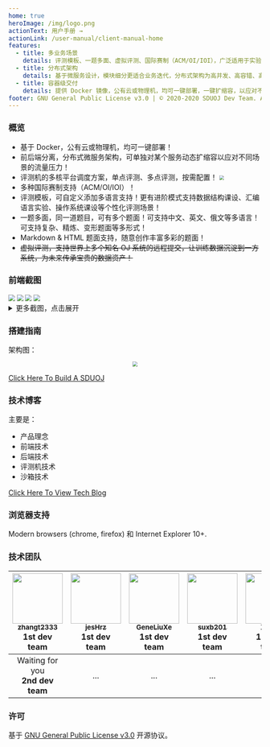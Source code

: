 ```yaml
---
home: true
heroImage: /img/logo.png
actionText: 用户手册 →
actionLink: /user-manual/client-manual-home
features:
  - title: 多业务场景
    details: 评测模板、一题多面、虚拟评测、国际赛制（ACM/OI/IOI），广泛适用于实验训练、学生测试、赛事举办等场景
  - title: 分布式架构
    details: 基于微服务设计，模块细分更适合业务迭代，分布式架构为高并发、高容错、高可用提供支持
  - title: 容器级交付
    details: 提供 Docker 镜像，公有云或物理机，均可一键部署，一键扩缩容，以应对不同的流量场景和评测压力
footer: GNU General Public License v3.0 | © 2020-2020 SDUOJ Dev Team. All Rights Reserved
---
```


### 概览

* 基于 Docker，公有云或物理机，均可一键部署！
* 前后端分离，分布式微服务架构，可单独对某个服务动态扩缩容以应对不同场景的流量压力！
* 评测机的多核平台调度方案，单点评测、多点评测，按需配置！  <img src="/img/image-20201122203804615.png" style="zoom: 55%;vertical-align: middle;" />
* 多种国际赛制支持（ACM/OI/IOI）！
* 评测模板，可自定义添加多语言支持！更有进阶模式支持数据结构课设、汇编语言实验、操作系统课设等个性化评测场景！
* 一题多面，同一道题目，可有多个题面！可支持中文、英文、俄文等多语言！可支持复杂、精炼、变形题面等多形式！
* Markdown & HTML 题面支持，随意创作丰富多彩的题面！
* ~~虚拟评测，支持世界上多个知名 OJ 系统的远程提交，让训练数据沉淀到一方系统，为未来传承宝贵的数据资产！~~

### 前端截图

<img src="/img/image-20201122210911513.png" style="zoom:80%;" />

<img src="/img/image-20201122211144679.png" style="zoom:80%;" />

<img src="/img/image-20201122211232174.png" style="zoom:80%;" />

<img src="/img/image-20201122212148575.png" style="zoom:80%;" />

<details>
<summary>更多截图，点击展开</summary>
<br>

<img src="/img/image-20201122210935648.png" style="zoom:80%;" />

<img src="/img/image-20201122211308172.png" style="zoom:80%;" />


<img src="/img/image-20201122212415897.png" style="zoom:80%;" />

<img src="/img/image-20201122212452051.png" style="zoom:80%;" />

<img src="/img/image-20201122212524787.png" style="zoom:80%;" />

<img src="/img/image-20201122212606712.png" style="zoom:80%;" />

<img src="/img/image-20201122212903607.png" style="zoom:80%;" />

<img src="/img/image-20201122212835905.png" style="zoom:80%;" />

</details>

### 搭建指南

架构图： 

<div style="text-align: center;"><img src="/img/image-20201122204545807.png" style="zoom: 60%;"></div>

[Click Here To Build A SDUOJ](/building-guide/)

### 技术博客

主要是：
* 产品理念
* 前端技术
* 后端技术
* 评测机技术
* 沙箱技术

[Click Here To View Tech Blog](/technology-blog/)


### 浏览器支持

Modern browsers (chrome, firefox) 和 Internet Explorer 10+.

### 技术团队


| [<img src="https://github.com/zhangt2333.png?s=64" width="100px;"/><br /><sub><b>zhangt2333</b></sub>](https://github.com/zhangt2333)<br />**1st dev team** | [<img src="https://github.com/jesHrz.png?s=64" width="100px;"/><br /><sub><b>jesHrz</b></sub>](https://github.com/jesHrz)<br />**1st dev team**<br /> | [<img src="https://github.com/GeneLiuXe.png?s=64" width="100px;"/><br /><sub><b>GeneLiuXe</b></sub>](https://github.com/GeneLiuXe)<br />**1st dev team** | [<img src="https://github.com/suxb201.png?s=64" width="100px;"/><br /><sub><b>suxb201</b></sub>](https://github.com/suxb201)<br />**1st dev team** | [<img src="https://github.com/Xrvitd.png?s=64" width="100px;"/><br /><sub><b>Xrvitd</b></sub>](https://github.com/Xrvitd)<br />**1st dev team** |
| :----------------------------------------------------------: | :----------------------------------------------------------: | :----------------------------------------------------------: | :----------------------------------------------------------: | :----------------------------------------------------------: |
|            Waiting for you<br />**2nd dev team**             |                             ...                              |                             ...                              |                             ...                              |                             ...                              |
### 许可

基于 [GNU General Public License v3.0](https://www.gnu.org/licenses/gpl-3.0.en.html) 开源协议。

